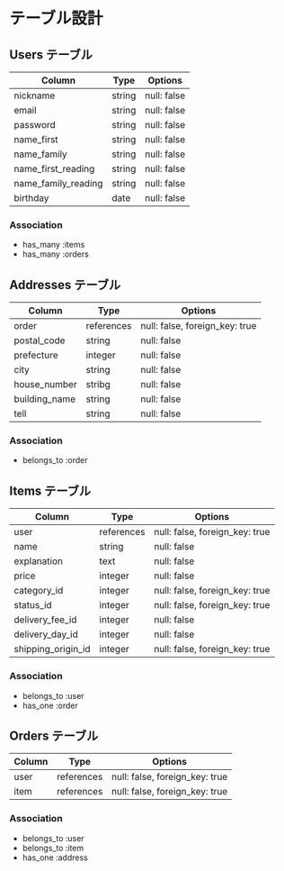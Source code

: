 # テーブル設計

## Users  テーブル

| Column              | Type      | Options                     |
| ------------------- | --------- | --------------------------- |
| nickname            | string    | null: false                 |
| email               | string    | null: false                 |
| password            | string    | null: false                 |
| name_first          | string    | null: false                 |
| name_family         | string    | null: false                 |
| name_first_reading  | string    | null: false                 |
| name_family_reading | string    | null: false                 |
| birthday            | date      | null: false                 |

### Association

- has_many :items
- has_many :orders



## Addresses  テーブル

| Column          | Type       | Options                         |
| --------------- | ---------- | ------------------------------- |
| order           | references | null: false, foreign_key: true  |
| postal_code     | string     | null: false                     |
| prefecture      | integer    | null: false                     |
| city            | string     | null: false                     |
| house_number    | stribg     | null: false                     |
| building_name   | string     | null: false                     |
| tell            | string     | null: false                     |

### Association

- belongs_to :order


## Items  テーブル

| Column            | Type       | Options                         |
| ----------------- | ---------- | ------------------------------- |
| user              | references | null: false, foreign_key: true  |
| name              | string     | null: false                     |
| explanation       | text       | null: false                     |
| price             | integer    | null: false                     |
| category_id       | integer    | null: false, foreign_key: true  |
| status_id         | integer    | null: false, foreign_key: true  |
| delivery_fee_id   | integer    | null: false                     |
| delivery_day_id   | integer    | null: false                     |
| shipping_origin_id| integer    | null: false, foreign_key: true  |

### Association

- belongs_to :user
- has_one    :order


## Orders  テーブル

| Column          | Type       | Options                         |
| --------------- | ---------- | ------------------------------- |
| user            | references | null: false, foreign_key: true  |
| item            | references | null: false, foreign_key: true  |

### Association

- belongs_to  :user
- belongs_to  :item
- has_one     :address